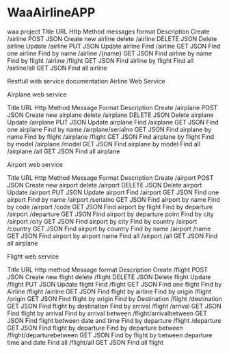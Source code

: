 # WaaAirlineAPP
waa project
Title	URL	Http Method	messages format 	Description
Create	/airline	POST	JSON	Create new airline
 delete	/airline	DELETE	JSON	Delete airline
Update	/airline	PUT	JSON	Update airline
Find	/airline	GET	JSON	Find one airline
Find by name	/airline /{name}	GET	JSON	Find airline by name
Find by flight	/airline /flight	GET	JSON	Find airline by flight
Find all	/airline/all	GET	JSON	Find all airline
				
  Restfull web service documentation 
Airline Web Service



Airplane web service

Title	URL	Http Method	Message Format	Description
Create	/airplane	POST	JSON	Create new airplane
 delete	/airplane	DELETE	JSON	Delete airplane
Update	/airplane	PUT	JSON	Update airplane
Find	/airplane	GET	JSON	Find one airplane
Find by name	/airplane/serialno	GET	JSON	Find airplane by name
Find by flight	/airplane /flight	GET	JSON	Find airplane by flight
Find by model	/airplane /model	GET	JSON	Find airplane by model
Find all	/airplane /all	GET	JSON	Find all airplane
				
				







Airport web service 

Title	URL	Http Method	Message Format	Description
Create	/airport	POST	JSON	Create new airport
 delete	/airport	DELETE	JSON	Delete airport
Update	/airport	PUT	JSON	Update airport
Find	/airport	GET	JSON	Find one airport
Find by name	/airport /serialno	GET	JSON	Find airport by name
Find by code	/airport /code	GET	JSON	Find airport by flight
Find by departure	/airport /departure	GET	JSON	Find airport by departure point
Find by city	/airport /city	GET	JSON	Find airport by city
Find by country	/airport /country	GET	JSON	Find airport by country
Find by name	/airport /name	GET	JSON	Find airport by airport name
Find all	/airport /all	GET	JSON	Find all airplane
				


Flight web service 

Title	URL	Http method	Message format	Description
Create	/flight	POST	JSON	Create new flight
 delete	/flight	DELETE	JSON	Delete flight
Update	/flight	PUT	JSON	Update flight
Find	/flight	GET	JSON	Find one flight
Find by Airline	/flight /airline	GET	JSON	Find flight by airline
Find by origin	/flight /origin	GET	JSON	Find flight by origin
Find by Destination	/flight /destination	GET	JSON	Find flight by destination
Find by arrival	/flight /arrival	GET	JSON	Find flight by arrival
Find by arrival between	/flight/arrivalbetween	GET	JSON	Find flight between date and time
Find by departure	/flight /departure	GET	JSON	Find flight by departure
Find by departure between	/flight/departurebetween	GET	JSON	Find by flight by between departure time and date
Find all	/flight/all	GET	JSON	Find all flight

